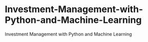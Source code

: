 # Investment-Management-with-Python-and-Machine-Learning
Investment Management with Python and Machine Learning
